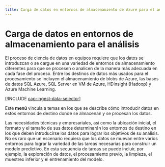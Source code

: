 ```yaml
---
title: Carga de datos en entornos de almacenamiento de Azure para el análisis
---
```

# <a name="load-data-into-storage-environments-for-analytics"></a>Carga de datos en entornos de almacenamiento para el análisis
El proceso de ciencia de datos en equipos requiere que los datos se introduzcan o se cargue en una variedad de entornos de almacenamiento diferentes para que se procesen o analicen de la manera más adecuada en cada fase del proceso. Entre los destinos de datos más usados para el procesamiento se incluyen el almacenamiento de blobs de Azure, las bases de datos SQL Azure, SQL Server en VM de Azure, HDInsight (Hadoop) y Azure Machine Learning. 

[!INCLUDE [cap-ingest-data-selector](../../../includes/cap-ingest-data-selector.md)]

Este **menú** vincula a temas en los que se describe cómo introducir datos en estos entornos de destino donde se almacenan y se procesan los datos.

Las necesidades técnicas y empresariales, así como la ubicación inicial, el formato y el tamaño de sus datos determinarán los entornos de destino en los que deben introducirse los datos para lograr los objetivos de su análisis. No es raro que un escenario requiera que los datos se muevan entre varios entornos para lograr la variedad de las tareas necesarias para construir un modelo predictivo. En esta secuencia de tareas se puede incluir, por ejemplo, la exploración de datos, el procesamiento previo, la limpieza, el muestreo inferior y el entrenamiento del modelo.

